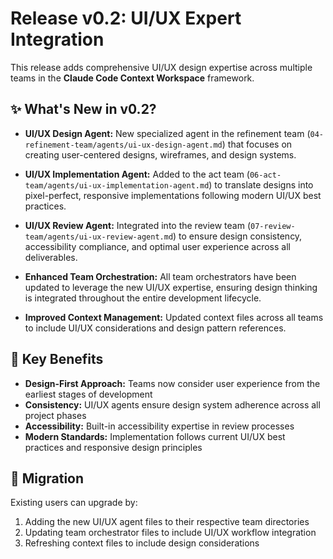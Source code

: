 # Release v0.2: UI/UX Expert Integration

This release adds comprehensive UI/UX design expertise across multiple teams in the **Claude Code Context Workspace** framework.

## ✨ What's New in v0.2?

*   **UI/UX Design Agent:** New specialized agent in the refinement team (`04-refinement-team/agents/ui-ux-design-agent.md`) that focuses on creating user-centered designs, wireframes, and design systems.

*   **UI/UX Implementation Agent:** Added to the act team (`06-act-team/agents/ui-ux-implementation-agent.md`) to translate designs into pixel-perfect, responsive implementations following modern UI/UX best practices.

*   **UI/UX Review Agent:** Integrated into the review team (`07-review-team/agents/ui-ux-review-agent.md`) to ensure design consistency, accessibility compliance, and optimal user experience across all deliverables.

*   **Enhanced Team Orchestration:** All team orchestrators have been updated to leverage the new UI/UX expertise, ensuring design thinking is integrated throughout the entire development lifecycle.

*   **Improved Context Management:** Updated context files across all teams to include UI/UX considerations and design pattern references.

## 🚀 Key Benefits

- **Design-First Approach:** Teams now consider user experience from the earliest stages of development
- **Consistency:** UI/UX agents ensure design system adherence across all project phases  
- **Accessibility:** Built-in accessibility expertise in review processes
- **Modern Standards:** Implementation follows current UI/UX best practices and responsive design principles

## 🔧 Migration

Existing users can upgrade by:
1. Adding the new UI/UX agent files to their respective team directories
2. Updating team orchestrator files to include UI/UX workflow integration
3. Refreshing context files to include design considerations